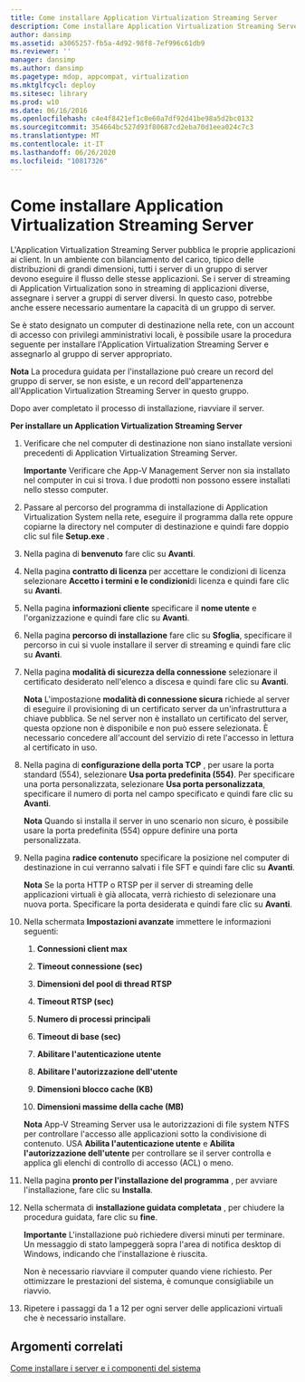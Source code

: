```yaml
---
title: Come installare Application Virtualization Streaming Server
description: Come installare Application Virtualization Streaming Server
author: dansimp
ms.assetid: a3065257-fb5a-4d92-98f8-7ef996c61db9
ms.reviewer: ''
manager: dansimp
ms.author: dansimp
ms.pagetype: mdop, appcompat, virtualization
ms.mktglfcycl: deploy
ms.sitesec: library
ms.prod: w10
ms.date: 06/16/2016
ms.openlocfilehash: c4e4f8421ef1c0e60a7df92d41be98a5d2bc0132
ms.sourcegitcommit: 354664bc527d93f80687cd2eba70d1eea024c7c3
ms.translationtype: MT
ms.contentlocale: it-IT
ms.lasthandoff: 06/26/2020
ms.locfileid: "10817326"
---
```

# Come installare Application Virtualization Streaming Server


L'Application Virtualization Streaming Server pubblica le proprie applicazioni ai client. In un ambiente con bilanciamento del carico, tipico delle distribuzioni di grandi dimensioni, tutti i server di un gruppo di server devono eseguire il flusso delle stesse applicazioni. Se i server di streaming di Application Virtualization sono in streaming di applicazioni diverse, assegnare i server a gruppi di server diversi. In questo caso, potrebbe anche essere necessario aumentare la capacità di un gruppo di server.

Se è stato designato un computer di destinazione nella rete, con un account di accesso con privilegi amministrativi locali, è possibile usare la procedura seguente per installare l'Application Virtualization Streaming Server e assegnarlo al gruppo di server appropriato.

**Nota**  La procedura guidata per l'installazione può creare un record del gruppo di server, se non esiste, e un record dell'appartenenza all'Application Virtualization Streaming Server in questo gruppo.

 

Dopo aver completato il processo di installazione, riavviare il server.

**Per installare un Application Virtualization Streaming Server**

1.  Verificare che nel computer di destinazione non siano installate versioni precedenti di Application Virtualization Streaming Server.

    **Importante**  Verificare che App-V Management Server non sia installato nel computer in cui si trova. I due prodotti non possono essere installati nello stesso computer.

     

2.  Passare al percorso del programma di installazione di Application Virtualization System nella rete, eseguire il programma dalla rete oppure copiarne la directory nel computer di destinazione e quindi fare doppio clic sul file **Setup.exe** .

3.  Nella pagina di **benvenuto** fare clic su **Avanti**.

4.  Nella pagina **contratto di licenza** per accettare le condizioni di licenza selezionare **Accetto i termini e le condizioni**di licenza e quindi fare clic su **Avanti**.

5.  Nella pagina **informazioni cliente** specificare il **nome utente** e l'organizzazione e quindi fare clic su **Avanti**.

6.  Nella pagina **percorso di installazione** fare clic su **Sfoglia**, specificare il percorso in cui si vuole installare il server di streaming e quindi fare clic su **Avanti**.

7.  Nella pagina **modalità di sicurezza della connessione** selezionare il certificato desiderato nell'elenco a discesa e quindi fare clic su **Avanti**.

    **Nota**  L'impostazione **modalità di connessione sicura** richiede al server di eseguire il provisioning di un certificato server da un'infrastruttura a chiave pubblica. Se nel server non è installato un certificato del server, questa opzione non è disponibile e non può essere selezionata. È necessario concedere all'account del servizio di rete l'accesso in lettura al certificato in uso.

     

8.  Nella pagina di **configurazione della porta TCP** , per usare la porta standard (554), selezionare **Usa porta predefinita (554)**. Per specificare una porta personalizzata, selezionare **Usa porta personalizzata**, specificare il numero di porta nel campo specificato e quindi fare clic su **Avanti**.

    **Nota**  Quando si installa il server in uno scenario non sicuro, è possibile usare la porta predefinita (554) oppure definire una porta personalizzata.

     

9.  Nella pagina **radice contenuto** specificare la posizione nel computer di destinazione in cui verranno salvati i file SFT e quindi fare clic su **Avanti**.

    **Nota**  Se la porta HTTP o RTSP per il server di streaming delle applicazioni virtuali è già allocata, verrà richiesto di selezionare una nuova porta. Specificare la porta desiderata e quindi fare clic su **Avanti**.

     

10. Nella schermata **Impostazioni avanzate** immettere le informazioni seguenti:

    1.  **Connessioni client max**

    2.  **Timeout connessione (sec)**

    3.  **Dimensioni del pool di thread RTSP**

    4.  **Timeout RTSP (sec)**

    5.  **Numero di processi principali**

    6.  **Timeout di base (sec)**

    7.  **Abilitare l'autenticazione utente**

    8.  **Abilitare l'autorizzazione dell'utente**

    9.  **Dimensioni blocco cache (KB)**

    10. **Dimensioni massime della cache (MB)**

    **Nota**  App-V Streaming Server usa le autorizzazioni di file system NTFS per controllare l'accesso alle applicazioni sotto la condivisione di contenuto. USA **Abilita l'autenticazione utente** e **Abilita l'autorizzazione dell'utente** per controllare se il server controlla e applica gli elenchi di controllo di accesso (ACL) o meno.

     

11. Nella pagina **pronto per l'installazione del programma** , per avviare l'installazione, fare clic su **Installa**.

12. Nella schermata di **installazione guidata completata** , per chiudere la procedura guidata, fare clic su **fine**.

    **Importante**  L'installazione può richiedere diversi minuti per terminare. Un messaggio di stato lampeggerà sopra l'area di notifica desktop di Windows, indicando che l'installazione è riuscita.

    Non è necessario riavviare il computer quando viene richiesto. Per ottimizzare le prestazioni del sistema, è comunque consigliabile un riavvio.

     

13. Ripetere i passaggi da 1 a 12 per ogni server delle applicazioni virtuali che è necessario installare.

## Argomenti correlati


[Come installare i server e i componenti del sistema](how-to-install-the-servers-and-system-components.md)

 

 





